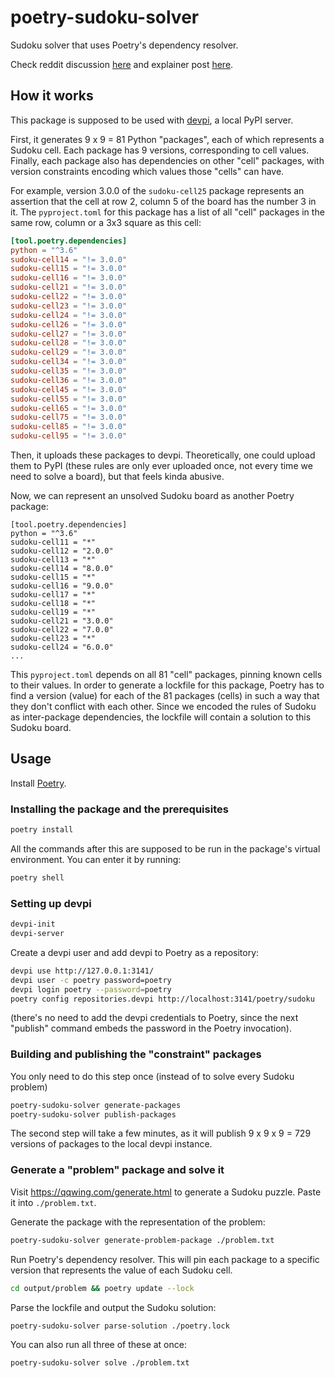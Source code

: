 # poetry-sudoku-solver

Sudoku solver that uses Poetry's dependency resolver.

Check reddit discussion [here](https://www.reddit.com/r/Python/comments/v7tazh/solving_sudoku_with_poetrys_dependency_resolver/) and explainer post [here](https://www.splitgraph.com/blog/poetry-dependency-resolver-sudoku).

## How it works

This package is supposed to be used with [devpi](https://github.com/devpi/devpi), a local PyPI server.

First, it generates 9 x 9 = 81 Python "packages", each of which represents
a Sudoku cell. Each package has 9 versions, corresponding to cell values.
Finally, each package also has dependencies on other "cell" packages, with
version constraints encoding which values those "cells" can have.

For example, version 3.0.0 of the `sudoku-cell25` package represents an
assertion that the cell at row 2, column 5 of the board has the number 3
in it. The `pyproject.toml` for this package has a list of all "cell" 
packages  in the same row, column or a 3x3 square as this cell:

```toml
[tool.poetry.dependencies]
python = "^3.6"
sudoku-cell14 = "!= 3.0.0"
sudoku-cell15 = "!= 3.0.0"
sudoku-cell16 = "!= 3.0.0"
sudoku-cell21 = "!= 3.0.0"
sudoku-cell22 = "!= 3.0.0"
sudoku-cell23 = "!= 3.0.0"
sudoku-cell24 = "!= 3.0.0"
sudoku-cell26 = "!= 3.0.0"
sudoku-cell27 = "!= 3.0.0"
sudoku-cell28 = "!= 3.0.0"
sudoku-cell29 = "!= 3.0.0"
sudoku-cell34 = "!= 3.0.0"
sudoku-cell35 = "!= 3.0.0"
sudoku-cell36 = "!= 3.0.0"
sudoku-cell45 = "!= 3.0.0"
sudoku-cell55 = "!= 3.0.0"
sudoku-cell65 = "!= 3.0.0"
sudoku-cell75 = "!= 3.0.0"
sudoku-cell85 = "!= 3.0.0"
sudoku-cell95 = "!= 3.0.0"
```

Then, it uploads these packages to devpi. Theoretically, one could upload
them to PyPI (these rules are only ever uploaded once, not every time we
need to solve a board), but that feels kinda abusive.

Now, we can represent an unsolved Sudoku board as another Poetry package:

```
[tool.poetry.dependencies]
python = "^3.6"
sudoku-cell11 = "*"
sudoku-cell12 = "2.0.0"
sudoku-cell13 = "*"
sudoku-cell14 = "8.0.0"
sudoku-cell15 = "*"
sudoku-cell16 = "9.0.0"
sudoku-cell17 = "*"
sudoku-cell18 = "*"
sudoku-cell19 = "*"
sudoku-cell21 = "3.0.0"
sudoku-cell22 = "7.0.0"
sudoku-cell23 = "*"
sudoku-cell24 = "6.0.0"
...
```

This `pyproject.toml` depends on all 81 "cell" packages, pinning known
cells to their values. In order to generate a lockfile for this package,
Poetry has to find a version (value) for each of the 81 packages (cells)
in such a way that they don't conflict with each other. Since we encoded
the rules of Sudoku as inter-package dependencies, the lockfile will
contain a solution to this Sudoku board.

## Usage

Install [Poetry](https://python-poetry.org/docs/#installation).

### Installing the package and the prerequisites

```bash
poetry install
```

All the commands after this are supposed to be run in the package's virtual
environment. You can enter it by running:

```bash
poetry shell
```

### Setting up devpi

```bash
devpi-init
devpi-server
```

Create a devpi user and add devpi to Poetry as a repository:

```bash
devpi use http://127.0.0.1:3141/
devpi user -c poetry password=poetry
devpi login poetry --password=poetry
poetry config repositories.devpi http://localhost:3141/poetry/sudoku
```

(there's no need to add the devpi credentials to Poetry, since the next 
"publish" command embeds the password in the Poetry invocation).

### Building and publishing the "constraint" packages

You only need to do this step once (instead of to solve every Sudoku problem)

```bash
poetry-sudoku-solver generate-packages
poetry-sudoku-solver publish-packages
```

The second step will take a few minutes, as it will publish 9 x 9 x 9 = 729
versions of packages to the local devpi instance.

### Generate a "problem" package and solve it

Visit https://qqwing.com/generate.html to generate a Sudoku puzzle. Paste it
into `./problem.txt`.

Generate the package with the representation of the problem:

```bash
poetry-sudoku-solver generate-problem-package ./problem.txt
```

Run Poetry's dependency resolver. This will pin each package to a specific
version that represents the value of each Sudoku cell.

```bash
cd output/problem && poetry update --lock
```

Parse the lockfile and output the Sudoku solution:

```bash
poetry-sudoku-solver parse-solution ./poetry.lock
```

You can also run all three of these at once:

```bash
poetry-sudoku-solver solve ./problem.txt
```
